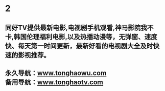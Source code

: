 # 2
同好TV提供最新电影,电视剧手机观看,神马影院我不卡,韩国伦理福利电影,以及热播动漫等，无弹窗、速度快、每天第一时间更新，最新好看的电视剧大全及时快速的影视推荐。
------------------------------------   
永久导航：www.tonghaowu.com      
备用导航：www.tonghaotv.com      
------------------------------------
